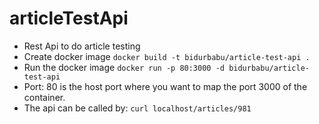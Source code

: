 # articleTestApi
- Rest Api to do article testing
- Create docker image `docker build -t bidurbabu/article-test-api .`
- Run the docker image `docker run -p 80:3000 -d bidurbabu/article-test-api`
- Port: 80 is the host port where you want to map the port 3000 of the container.
- The api can be called by: `curl localhost/articles/981`
